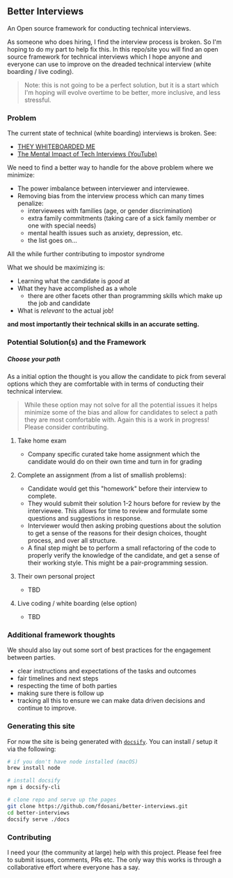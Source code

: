 Better Interviews
-----------------

An Open source framework for conducting technical interviews.

As someone who does hiring, I find the interview process is broken. So I'm
hoping to do my part to help fix this. In this repo/site you will find an open
source framework for technical interviews which I hope anyone and everyone can
use to improve on the dreaded technical interview (white boarding / live coding).

> Note: this is not going to be a perfect solution, but it is a start which
I'm hoping will evolve overtime to be better, more inclusive, and less stressful.


### Problem
The current state of technical (white boarding) interviews is broken.
See:
- [THEY WHITEBOARDED ME](http://they.whiteboarded.me/interview_types/whiteboarding_and_live_coding.html)
- [The Mental Impact of Tech Interviews (YouTube)](https://www.youtube.com/watch?v=aIrKC41NwC0)


We need to find a better way to handle for the above problem where we minimize:
* The power imbalance between interviewer and interviewee.
* Removing bias from the interview process which can many times penalize:
  - interviewees with families (age, or gender discrimination)
  - extra family commitments (taking care of a sick family member or
    one with special needs)
  - mental health issues such as anxiety, depression, etc.
  - the list goes on...

All the while further contributing to impostor syndrome

What we should be maximizing is:

* Learning what the candidate is *good* at
* What they have accomplished as a whole
  * there are other facets other than programming skills which make up
    the job and candidate
* What is *relevant* to the actual job!

**and most importantly their technical skills in an accurate setting.**


### Potential Solution(s) and the Framework

##### Choose your path

As a initial option the thought is you allow the candidate to pick from several
options which they are comfortable with in terms of conducting their technical
interview.

> While these option may not solve for all the potential issues it helps minimize
some of the bias and allow for candidates to select a path they are most
comfortable with. Again this is a work in progress! Please consider contributing.

1. Take home exam
   - Company specific curated take home assignment which the candidate would do
     on their own time and turn in for grading


2. Complete an assignment (from a list of smallish problems):
   - Candidate would get this "homework" before their interview to complete.
   - They would submit their solution 1-2 hours before for review by the    
     interviewee. This allows for time to review and formulate some questions
     and suggestions in response.
   - Interviewer would then asking probing questions about the solution to get
     a sense of the reasons for their design choices, thought process, and over
     all structure.
   - A final step might be to perform a small refactoring of the code to properly
     verify the knowledge of the candidate, and get a sense of their working
     style. This might be a pair-programming session.


3. Their own personal project
   - TBD


4. Live coding / white boarding (else option)
   - TBD


### Additional framework thoughts

We should also lay out some sort of best practices for the engagement between
parties.

- clear instructions and expectations of the tasks and outcomes
- fair timelines and next steps
- respecting the time of both parties
- making sure there is follow up
- tracking all this to ensure we can make data driven decisions and continue to
  improve.


### Generating this site

For now the site is being generated with [`docsify`](https://docsify.js.org). You can install / setup it via the
following:

```bash
# if you don't have node installed (macOS)
brew install node

# install docsify
npm i docsify-cli

# clone repo and serve up the pages
git clone https://github.com/fdosani/better-interviews.git
cd better-interviews
docsify serve ./docs
```

### Contributing
I need your (the community at large) help with this project. Please feel free to
submit issues, comments, PRs etc. The only way this works is through a
collaborative effort where everyone has a say.
